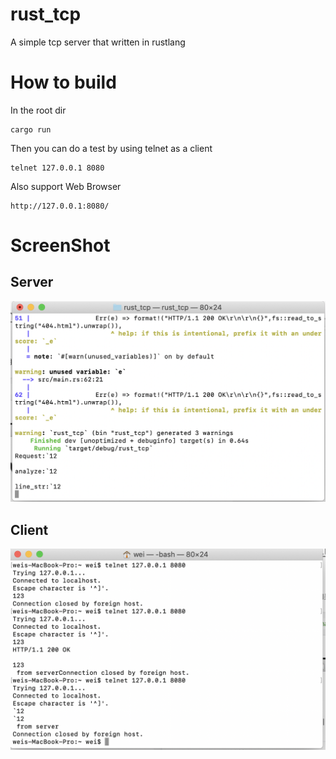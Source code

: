 # rust_tcp
A simple tcp server that written in rustlang

# How to build
In the root dir 
```
cargo run
```
Then you can do a test by using telnet as a client

```
telnet 127.0.0.1 8080
```
Also support Web Browser
```
http://127.0.0.1:8080/
```

# ScreenShot
Server
-----------
![ScreenShot of Server ](server.png)

Client
-----------
![ScreenShot of Cline ](client.png)